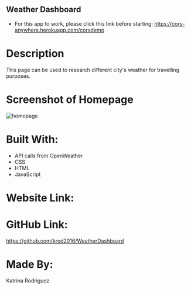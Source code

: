 ## Weather Dashboard
* For this app to work, please click this link before starting: https://cors-anywhere.herokuapp.com/corsdemo

# Description
This page can be used to research different city's weather for travelling purposes.

# Screenshot of Homepage
![homepage](https://user-images.githubusercontent.com/88009884/151900521-8fd372e1-8252-4ea7-9cfb-c5925115ca12.png)


# Built With: 
* API calls from OpenWeather
* CSS
* HTML
* JavaScript

# Website Link:

# GitHub Link:
https://github.com/krod2016/WeatherDashboard

# Made By:
Katrina Rodriguez
